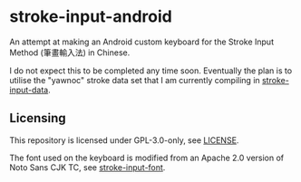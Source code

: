 # stroke-input-android

An attempt at making an Android custom keyboard
for the Stroke Input Method (筆畫輸入法) in Chinese.

I do not expect this to be completed any time soon.
Eventually the plan is to utilise the "yawnoc" stroke data set
that I am currently compiling in [stroke-input-data].


## Licensing

This repository is licensed under GPL-3.0-only, see [LICENSE].

The font used on the keyboard is modified
from an Apache 2.0 version of Noto Sans CJK TC,
see [stroke-input-font].


[LICENSE]: LICENSE
[stroke-input-data]: https://github.com/stroke-input/stroke-input-data
[stroke-input-font]: https://github.com/stroke-input/stroke-input-font
